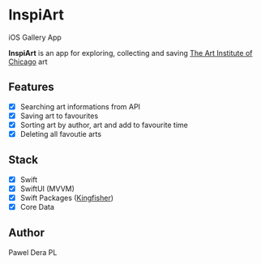 # InspiArt
iOS Gallery App

**InspiArt** is an app for exploring, collecting and saving [The Art Institute of Chicago](https://www.artic.edu) art

## Features

- [x] Searching art informations from API
- [x] Saving art to favourites
- [x] Sorting art by author, art and add to favourite time
- [x] Deleting all favoutie arts

## Stack

- [x] Swift
- [x] SwiftUI (MVVM)
- [x] Swift Packages ([Kingfisher](https://github.com/onevcat/Kingfisher))
- [x] Core Data

## Author

Pawel Dera PL
